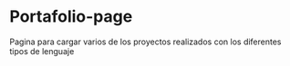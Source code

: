 # Portafolio-page
Pagina para cargar varios de los proyectos realizados con los diferentes tipos de lenguaje
